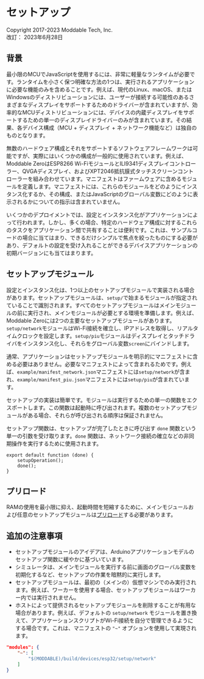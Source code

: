 # セットアップ
Copyright 2017-2023 Moddable Tech, Inc.<BR>
改訂： 2023年6月28日

## 背景
最小限のMCUでJavaScriptを使用するには、非常に軽量なランタイムが必要です。ランタイムを小さく保つ明確な方法の1つは、実行されるアプリケーションに必要な機能のみを含めることです。例えば、現代のLinux、macOS、またはWindowsのディストリビューションには、ユーザーが接続する可能性のあるさまざまなディスプレイをサポートするためのドライバーが含まれていますが、効率的なMCUディストリビューションには、デバイスの内蔵ディスプレイをサポートするための単一のディスプレイドライバーのみが含まれています。その結果、各デバイス構成（MCU + ディスプレイ + ネットワーク機能など）は独自のものとなります。

無数のハードウェア構成とそれをサポートするソフトウェアフレームワークは可能ですが、実際にはいくつかの構成が一般的に使用されています。例えば、Moddable ZeroはESP8266 Wi-FiモジュールとILI9341ディスプレイコントローラー、QVGAディスプレイ、およびXPT2046抵抗膜式タッチスクリーンコントローラーを組み合わせています。マニフェストはファームウェアに含めるモジュールを定義します。マニフェストには、これらのモジュールをどのようにインスタンス化するか、その構成、またはJavaScriptのグローバル変数にどのように表示されるかについての指示は含まれていません。

いくつかのデプロイメントでは、設定とインスタンス化がアプリケーションによって行われます。しかし、多くの場合、特定のハードウェア構成に対するこれらのタスクをアプリケーション間で共有することは便利です。これは、サンプルコードの場合に当てはまり、できるだけシンプルで焦点を絞ったものにする必要があり、デフォルトの設定を受け入れることができるデバイスアプリケーションの初期バージョンにも当てはまります。

## セットアップモジュール
設定とインスタンス化は、1つ以上のセットアップモジュールで実装される場合があります。セットアップモジュールは、`setup/`で始まるモジュールが指定されていることで識別されます。すべてのセットアップモジュールはメインモジュールの前に実行され、メインモジュールが必要とする環境を準備します。例えば、Moddable Zeroには2つの主要なセットアップモジュールがあります。`setup/network`モジュールはWi-Fi接続を確立し、IPアドレスを取得し、リアルタイムクロックを設定します。`setup/piu`モジュールはディスプレイとタッチドライバをインスタンス化し、それらをグローバル変数`screen`にバインドします。

通常、アプリケーションはセットアップモジュールを明示的にマニフェストに含める必要はありません。必要なマニフェストによって含まれるためです。例えば、`example/manifest_network.json`マニフェストには`setup/network`が含まれ、`example/manifest_piu.json`マニフェストには`setup/piu`が含まれています。

セットアップの実装は簡単です。モジュールは実行するための単一の関数をエクスポートします。この関数は起動時に呼び出されます。複数のセットアップモジュールがある場合、それらが呼び出される順序は保証されません。

セットアップ関数は、セットアップが完了したときに呼び出す `done` 関数という単一の引数を受け取ります。`done` 関数は、ネットワーク接続の確立などの非同期操作を実行するために使用されます。

	export default function (done) {
		setupOperation();
		done();
	}

## プリロード

RAMの使用を最小限に抑え、起動時間を短縮するために、メインモジュールおよび任意のセットアップモジュールは[プリロード](../xs/preload.md)する必要があります。

## 追加の注意事項

- セットアップモジュールのアイデアは、Arduinoアプリケーションモデルのセットアップ関数に緩やかに基づいています。
- シミュレータは、メインモジュールを実行する前に画面のグローバル変数を初期化するなど、セットアップの作業を暗黙的に実行します。
- セットアップモジュールは、最初の（メインの）仮想マシンでのみ実行されます。例えば、ワーカーを使用する場合、セットアップモジュールはワーカー内では実行されません。
- ホストによって提供されるセットアップモジュールを削除することが有用な場合があります。例えば、デフォルトの `setup/network` モジュールを置き換えて、アプリケーションスクリプトがWi-Fi接続を自分で管理できるようにする場合です。これは、マニフェストの `"~"` オプションを使用して実現されます。

```json
"modules": {
	"~": [
		"$(MODDABLE)/build/devices/esp32/setup/network"
	]
}
```
